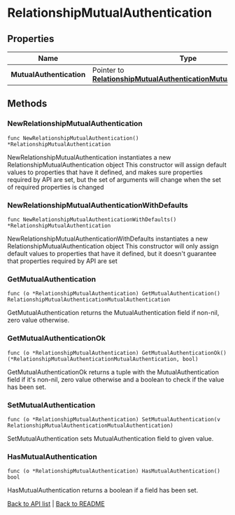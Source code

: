 # RelationshipMutualAuthentication

## Properties

Name | Type | Description | Notes
------------ | ------------- | ------------- | -------------
**MutualAuthentication** | Pointer to [**RelationshipMutualAuthenticationMutualAuthentication**](RelationshipMutualAuthenticationMutualAuthentication.md) |  | [optional] 

## Methods

### NewRelationshipMutualAuthentication

`func NewRelationshipMutualAuthentication() *RelationshipMutualAuthentication`

NewRelationshipMutualAuthentication instantiates a new RelationshipMutualAuthentication object
This constructor will assign default values to properties that have it defined,
and makes sure properties required by API are set, but the set of arguments
will change when the set of required properties is changed

### NewRelationshipMutualAuthenticationWithDefaults

`func NewRelationshipMutualAuthenticationWithDefaults() *RelationshipMutualAuthentication`

NewRelationshipMutualAuthenticationWithDefaults instantiates a new RelationshipMutualAuthentication object
This constructor will only assign default values to properties that have it defined,
but it doesn't guarantee that properties required by API are set

### GetMutualAuthentication

`func (o *RelationshipMutualAuthentication) GetMutualAuthentication() RelationshipMutualAuthenticationMutualAuthentication`

GetMutualAuthentication returns the MutualAuthentication field if non-nil, zero value otherwise.

### GetMutualAuthenticationOk

`func (o *RelationshipMutualAuthentication) GetMutualAuthenticationOk() (*RelationshipMutualAuthenticationMutualAuthentication, bool)`

GetMutualAuthenticationOk returns a tuple with the MutualAuthentication field if it's non-nil, zero value otherwise
and a boolean to check if the value has been set.

### SetMutualAuthentication

`func (o *RelationshipMutualAuthentication) SetMutualAuthentication(v RelationshipMutualAuthenticationMutualAuthentication)`

SetMutualAuthentication sets MutualAuthentication field to given value.

### HasMutualAuthentication

`func (o *RelationshipMutualAuthentication) HasMutualAuthentication() bool`

HasMutualAuthentication returns a boolean if a field has been set.


[Back to API list](../README.md#documentation-for-api-endpoints) | [Back to README](../README.md)



